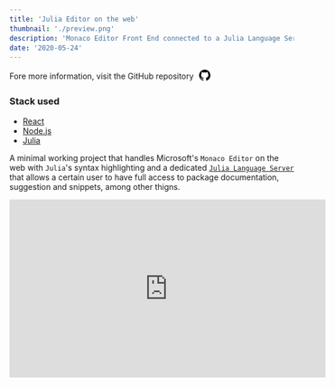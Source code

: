 ```yaml
---
title: 'Julia Editor on the web'
thumbnail: './preview.png'
description: 'Monaco Editor Front End connected to a Julia Language Server providing syntax highlighting and documentation helper'
date: '2020-05-24'
---
```


<span style="display:flex; flex-direction: row; align-items: center; justify-content: flex-start;">
Fore more information, visit the GitHub repository
<a style="padding-left: 10px;" href="https://github.com/mattborghi/monaco-editor-julia-language-server">
  <img src="../../assets/github.svg" height="20px" width="20px">
</a>
</span>

### Stack used

- [React](https://reactjs.org/)
- [Node.js](https://nodejs.org/en/)
- [Julia](https://julialang.org/)


A minimal working project that handles Microsoft's `Monaco Editor` on the web with `Julia`'s syntax highlighting and a dedicated [`Julia Language Server`](https://github.com/julia-vscode/LanguageServer.jl) that allows a certain user to have full access to package documentation, suggestion and snippets, among other thigns.

<iframe width="560" height="315" src="https://www.youtube.com/embed/0hwiSMRdq7M" title="YouTube video player" frameborder="0" allow="accelerometer; autoplay; clipboard-write; encrypted-media; gyroscope; picture-in-picture" allowfullscreen></iframe>